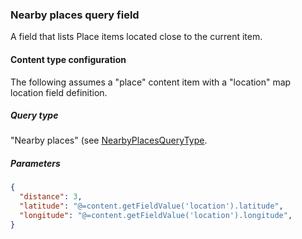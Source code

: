 ### Nearby places query field

A field that lists Place items located close to the current item.

#### Content type configuration
The following assumes a "place" content item with a "location" map location
field definition.

##### Query type
"Nearby places" (see [NearbyPlacesQueryType](NearbyPlacesQueryType.php).

##### Parameters
```json
{
  "distance": 3,
  "latitude": "@=content.getFieldValue('location').latitude",
  "longitude": "@=content.getFieldValue('location').longitude",
}
```
